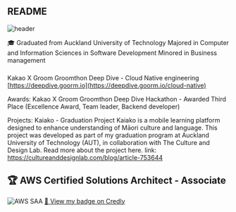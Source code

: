 <!--
**yhkim8046/yhkim8046** is a ✨ _special_ ✨ repository because its `README.md` (this file) appears on your GitHub profile.

Here are some ideas to get you started: 
- 🔭 I’m currently working on ...
- 🌱 I’m currently learning ...
- 👯 I’m looking to collaborate on ...
- 🤔 I’m looking for help with ...
- 💬 Ask me about ...
- 📫 How to reach me: ...
- 😄 Pronouns: ...
- ⚡ Fun fact: ...
-->
## README
![header](https://capsule-render.vercel.app/api?type=wave&color=auto&height=300&section=header&text=Hi%20There&fontSize=90)

🎓
Graduated from Auckland University of Technology
Majored in Computer and Information Sciences in Software Development
Minored in Business management

### 
Kakao X Groom Groomthon Deep Dive - Cloud Native engineering
[https://deepdive.goorm.io](https://deepdive.goorm.io/cloud-native)

Awards: 
Kakao X Groom Groomthon Deep Dive Hackathon - Awarded Third Place (Excellence Award, Team leader, Backend developer)

Projects: 
Kaiako - Graduation Project 
Kaiako is a mobile learning platform designed to enhance understanding of Māori culture and language. This project was developed as part of my graduation program at Auckland University of Technology (AUT), in collaboration with The Culture and Design Lab. Read more about the project here.
link: https://cultureanddesignlab.com/blog/article-753644

## 🏆 AWS Certified Solutions Architect - Associate
![AWS SAA](https://images.credly.com/images/47cf8159-ba42-436a-9d66-0408705542b3/aws-certified-solutions-architect-associate.png)
[🔗 View my badge on Credly](https://www.credly.com/badges/47cf8159-ba42-436a-9d66-0408705542b3/public_url)
